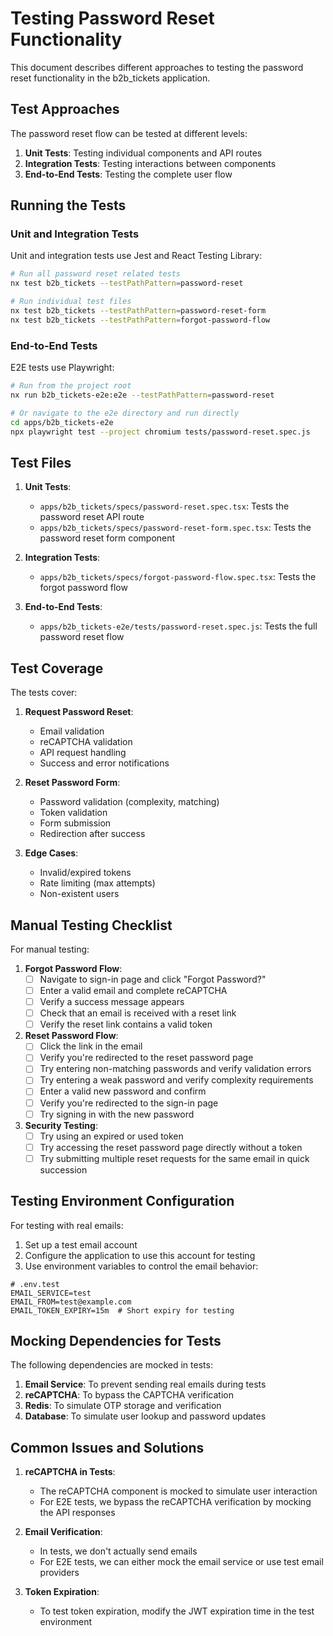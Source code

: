 # Testing Password Reset Functionality

This document describes different approaches to testing the password reset functionality in the b2b_tickets application.

## Test Approaches

The password reset flow can be tested at different levels:

1. **Unit Tests**: Testing individual components and API routes
2. **Integration Tests**: Testing interactions between components
3. **End-to-End Tests**: Testing the complete user flow

## Running the Tests

### Unit and Integration Tests

Unit and integration tests use Jest and React Testing Library:

```bash
# Run all password reset related tests
nx test b2b_tickets --testPathPattern=password-reset

# Run individual test files
nx test b2b_tickets --testPathPattern=password-reset-form
nx test b2b_tickets --testPathPattern=forgot-password-flow
```

### End-to-End Tests

E2E tests use Playwright:

```bash
# Run from the project root
nx run b2b_tickets-e2e:e2e --testPathPattern=password-reset

# Or navigate to the e2e directory and run directly
cd apps/b2b_tickets-e2e
npx playwright test --project chromium tests/password-reset.spec.js
```

## Test Files

1. **Unit Tests**:
   - `apps/b2b_tickets/specs/password-reset.spec.tsx`: Tests the password reset API route
   - `apps/b2b_tickets/specs/password-reset-form.spec.tsx`: Tests the password reset form component

2. **Integration Tests**:
   - `apps/b2b_tickets/specs/forgot-password-flow.spec.tsx`: Tests the forgot password flow

3. **End-to-End Tests**:
   - `apps/b2b_tickets-e2e/tests/password-reset.spec.js`: Tests the full password reset flow

## Test Coverage

The tests cover:

1. **Request Password Reset**:
   - Email validation
   - reCAPTCHA validation
   - API request handling
   - Success and error notifications

2. **Reset Password Form**:
   - Password validation (complexity, matching)
   - Token validation
   - Form submission
   - Redirection after success

3. **Edge Cases**:
   - Invalid/expired tokens
   - Rate limiting (max attempts)
   - Non-existent users

## Manual Testing Checklist

For manual testing:

1. **Forgot Password Flow**:
   - [ ] Navigate to sign-in page and click "Forgot Password?"
   - [ ] Enter a valid email and complete reCAPTCHA
   - [ ] Verify a success message appears
   - [ ] Check that an email is received with a reset link
   - [ ] Verify the reset link contains a valid token

2. **Reset Password Flow**:
   - [ ] Click the link in the email
   - [ ] Verify you're redirected to the reset password page
   - [ ] Try entering non-matching passwords and verify validation errors
   - [ ] Try entering a weak password and verify complexity requirements
   - [ ] Enter a valid new password and confirm
   - [ ] Verify you're redirected to the sign-in page
   - [ ] Try signing in with the new password

3. **Security Testing**:
   - [ ] Try using an expired or used token
   - [ ] Try accessing the reset password page directly without a token
   - [ ] Try submitting multiple reset requests for the same email in quick succession

## Testing Environment Configuration

For testing with real emails:

1. Set up a test email account
2. Configure the application to use this account for testing
3. Use environment variables to control the email behavior:

```
# .env.test
EMAIL_SERVICE=test
EMAIL_FROM=test@example.com
EMAIL_TOKEN_EXPIRY=15m  # Short expiry for testing
```

## Mocking Dependencies for Tests

The following dependencies are mocked in tests:

1. **Email Service**: To prevent sending real emails during tests
2. **reCAPTCHA**: To bypass the CAPTCHA verification
3. **Redis**: To simulate OTP storage and verification
4. **Database**: To simulate user lookup and password updates

## Common Issues and Solutions

1. **reCAPTCHA in Tests**:
   - The reCAPTCHA component is mocked to simulate user interaction
   - For E2E tests, we bypass the reCAPTCHA verification by mocking the API responses

2. **Email Verification**:
   - In tests, we don't actually send emails
   - For E2E tests, we can either mock the email service or use test email providers
   
3. **Token Expiration**:
   - To test token expiration, modify the JWT expiration time in the test environment